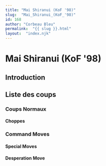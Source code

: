 ```yaml
---
title: "Mai Shiranui (KoF '98)"
slug:  "Mai_Shiranui_(KoF_'98)"
id: 168
author: "Corbeau Bleu"
permalink:  "{{ slug }}.html"
layout:  "index.njk"
---
```


# Mai Shiranui (KoF '98)

## Introduction

## Liste des coups

### Coups Normaux

#### Choppes

### Command Moves

#### Special Moves

#### Desperation Move

